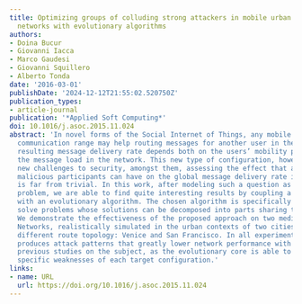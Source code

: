 ```yaml
---
title: Optimizing groups of colluding strong attackers in mobile urban communication
  networks with evolutionary algorithms
authors:
- Doina Bucur
- Giovanni Iacca
- Marco Gaudesi
- Giovanni Squillero
- Alberto Tonda
date: '2016-03-01'
publishDate: '2024-12-12T21:55:02.520750Z'
publication_types:
- article-journal
publication: '*Applied Soft Computing*'
doi: 10.1016/j.asoc.2015.11.024
abstract: 'In novel forms of the Social Internet of Things, any mobile user within
  communication range may help routing messages for another user in the network. The
  resulting message delivery rate depends both on the users’ mobility patterns and
  the message load in the network. This new type of configuration, however, poses
  new challenges to security, amongst them, assessing the effect that a group of colluding
  malicious participants can have on the global message delivery rate in such a network
  is far from trivial. In this work, after modeling such a question as an optimization
  problem, we are able to find quite interesting results by coupling a network simulator
  with an evolutionary algorithm. The chosen algorithm is specifically designed to
  solve problems whose solutions can be decomposed into parts sharing the same structure.
  We demonstrate the effectiveness of the proposed approach on two medium-sized Delay-Tolerant
  Networks, realistically simulated in the urban contexts of two cities with very
  different route topology: Venice and San Francisco. In all experiments, our methodology
  produces attack patterns that greatly lower network performance with respect to
  previous studies on the subject, as the evolutionary core is able to exploit the
  specific weaknesses of each target configuration.'
links:
- name: URL
  url: https://doi.org/10.1016/j.asoc.2015.11.024
---
```

